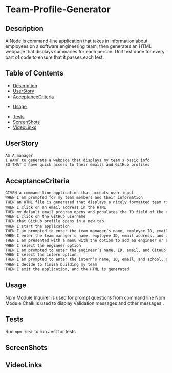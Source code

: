 # Team-Profile-Generator

## Description

A Node.js command-line application that takes in information about employees on a software engineering team, then generates an HTML webpage that displays summaries for each person. Unit test done for every part of code to ensure that it passes each test.

## Table of Contents

-   [Description](#Description)
-   [UserStory](#UserStory)
-   [AcceptanceCriteria](#AcceptanceCriteria)

*   [Usage](#Usage)

-   [Tests](#Tests)
-   [ScreenShots](#ScreenShots)
-   [VideoLinks](#VideoLinks)

## UserStory

```md
AS A manager
I WANT to generate a webpage that displays my team's basic info
SO THAT I have quick access to their emails and GitHub profiles
```

## AcceptanceCriteria

```md
GIVEN a command-line application that accepts user input
WHEN I am prompted for my team members and their information
THEN an HTML file is generated that displays a nicely formatted team roster based on user input
WHEN I click on an email address in the HTML
THEN my default email program opens and populates the TO field of the email with the address
WHEN I click on the GitHub username
THEN that GitHub profile opens in a new tab
WHEN I start the application
THEN I am prompted to enter the team manager’s name, employee ID, email address, and office number
WHEN I enter the team manager’s name, employee ID, email address, and office number
THEN I am presented with a menu with the option to add an engineer or an intern or to finish building my team
WHEN I select the engineer option
THEN I am prompted to enter the engineer’s name, ID, email, and GitHub username, and I am taken back to the menu
WHEN I select the intern option
THEN I am prompted to enter the intern’s name, ID, email, and school, and I am taken back to the menu
WHEN I decide to finish building my team
THEN I exit the application, and the HTML is generated
```

## Usage

Npm Module Inquirer is used for prompt questions from command line
Npm Module Chalk is used to display Validation messages and other messages .

## Tests

Run `npm test` to run Jest for tests

## ScreenShots

## VideoLinks
